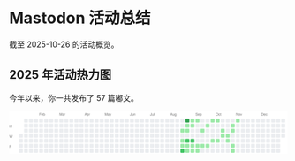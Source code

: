 # Mastodon 活动总结

截至 2025-10-26 的活动概览。

## 2025 年活动热力图

今年以来，你一共发布了 57 篇嘟文。

![Activity Heatmap](./heatmap.svg)